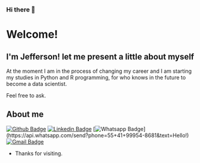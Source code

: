 ### Hi there 👋

<!--
**jeffersonklamas/jeffersonklamas** is a ✨ _special_ ✨ repository because its `README.md` (this file) appears on your GitHub profile.

Here are some ideas to get you started:

- 🔭 I’m currently working on ...
- 🌱 I’m currently learning ...
- 👯 I’m looking to collaborate on ...
- 🤔 I’m looking for help with ...
- 💬 Ask me about ...
- 📫 How to reach me: ...
- 😄 Pronouns: ...
- ⚡ Fun fact: ...
-->

# Welcome!

## I'm Jefferson! let me present a little about myself

At the moment I am in the process of changing my career and I am starting my studies in Python and R programming, for who knows in the future to become a data scientist.

Feel free to ask.


## About me 
[![Github Badge](https://img.shields.io/badge/-Github-000?style=flat-square&logo=Github&logoColor=white&link=https://github.com/jeffersonklamas)](https://github.com/jeffersonklamas)
[![Linkedin Badge](https://img.shields.io/badge/-LinkedIn-blue?style=flat-square&logo=Linkedin&logoColor=white&link=https://www.linkedin.com/in/jeffersonklamasmarzani/)](https://www.linkedin.com/in/jeffersonklamasmarzani/)
[![Whatsapp Badge](https://img.shields.io/badge/-Whatsapp-4CA143?style=flat-square&labelColor=4CA143&logo=whatsapp&logoColor=white&link=https://api.whatsapp.com/send?phone=55+41+99954-8681&text=Hello!)](https://api.whatsapp.com/send?phone=55+41+99954-8681&text=Hello!)
[![Gmail Badge](https://img.shields.io/badge/-Gmail-c14438?style=flat-square&logo=Gmail&logoColor=white&link=mailto:jeffersonklamas@gmail.com)](mailto:jeffersonklamas@gmail.com)
 
- Thanks for visiting. 
